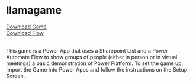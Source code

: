 # llamagame

[Download Game](https://github.com/SgtKnux/llamagame/raw/main/TheLlamaGame_PowerApp.zip)<br>
[Download Flow](https://github.com/SgtKnux/llamagame/raw/main/LlamaGameSMSFlow_20230616161104.zip)<br><br>

This game is a Power App that uses a Sharepoint List and a Power Automate Flow to show groups of people (either in person or in virtual meetings) a basic demonstration of Power Platform.  To set the game up, import the Game into Power Apps and follow the instructions on the Setup Screen.
